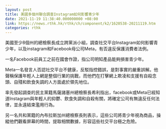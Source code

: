 ```yaml
---
layout: post
title: 美國多個州聯合調查Instagram如何影響青少年
date: 2021-11-19 11:38:40.000000000 +08:00
link: https://news.rthk.hk/rthk/ch/component/k2/1620538-20211119.htm
categories: rthk
---
```


美國至少8個州的總檢察長成立跨黨派小組，調查社交平台Instagram如何影響青少年，以及instagram和Facebook母公司Meta，有否違反保護消費者法例。

一名Facebook前員工之前在國會作證，指公司明知產品能夠損害青少年。

Meta一名發言人否認社交平台不健康，反駁指控錯誤，是對事實的嚴重誤解。他聲稱保護年輕人上網是整個行業的挑戰，而他們在打擊網上欺凌和支援有自殺念頭、自殘和飲食失調的人方面處於領先地位。

率先發起調查的民主黨籍馬薩諸塞州總檢察長希利指出，facebook或Meta已經知道Instagram與年輕人的抑鬱、飲食失調和自殺有關，將確定公司有無違反任何法律，並永遠結束濫用行為。

另一名共和黨籍的內布拉斯加州總檢察長則表示，這些公司將青少年視為商品，操縱他們觀看屏幕的時間，提取相關數據，形容這些社交平台極之危險。
